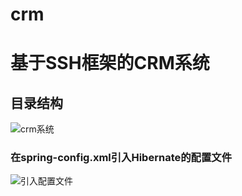 # crm

# 基于SSH框架的CRM系统

## **目录结构**
![crm系统](http://i.imgur.com/uzZt7y0.png)
### 在spring-config.xml引入Hibernate的配置文件
![引入配置文件](http://i.imgur.com/yBoIoF5.png)
